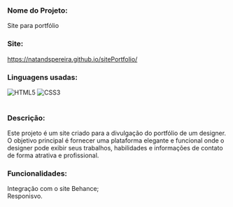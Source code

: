 ### Nome do Projeto: 
Site para portfólio
<br>
### Site: 
 https://natandspereira.github.io/sitePortfolio/
<br>
### Linguagens usadas: 
![HTML5](https://img.shields.io/badge/html5-%23E34F26.svg?style=for-the-badge&logo=html5&logoColor=white)
![CSS3](https://img.shields.io/badge/css3-%231572B6.svg?style=for-the-badge&logo=css3&logoColor=white)  
<br>
### Descrição: 
Este projeto é um site criado para a divulgação do portfólio de um designer. O objetivo principal é fornecer uma plataforma elegante e funcional onde o designer pode exibir seus trabalhos, habilidades e informações de contato de forma atrativa e profissional.
<br>
### Funcionalidades:
Integração com o site Behance; 
<br>
Responisvo.

